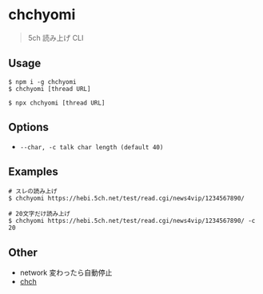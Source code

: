 # chchyomi

> 5ch 読み上げ CLI

## Usage

```
$ npm i -g chchyomi
$ chchyomi [thread URL]
```

```
$ npx chchyomi [thread URL]
```

## Options

- `--char, -c talk char length (default 40)`

## Examples

```
# スレの読み上げ 
$ chchyomi https://hebi.5ch.net/test/read.cgi/news4vip/1234567890/

# 20文字だけ読み上げ
$ chchyomi https://hebi.5ch.net/test/read.cgi/news4vip/1234567890/ -c 20
```

## Other
- network 変わったら自動停止
- [chch](https://github.com/vipquality/chch)
